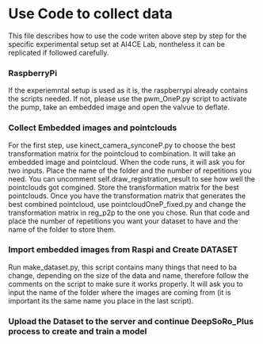 # Use Code to collect data 
This file describes how to use the code writen above step by step for the specific experimental setup set at AI4CE Lab, nontheless it can be replicated if followed carefully. 

### RaspberryPi
If the experiemntal setup is used as it is, the raspberrypi already contains the scripts needed. If not, please use the pwm_OneP.py script to activate the pump, take an embedded image and open the valvue to deflate.

### Collect Embedded images and pointclouds 
For the first step, use kinect_camera_synconeP.py to choose the best transformation matrix for the pointcloud to combination. It will take an embedded image and pointcloud. When the code runs, it will ask you for two inputs. Place the name of the folder and the number of repetitions you need. 
You can uncomment self.draw_registration_result to see how well the pointclouds got comgined. Store the transformation matrix for the best pointclouds. 
Once you have the transformation matrix that generates the best combined pointcloud, use pointcloudOneP_fixed.py and change the transformation matrix in reg_p2p to the one you chose. 
Run that code and place the number of repetitions you want your dataset to have and the name of the folder to store them. 

### Import embedded images from Raspi and Create DATASET 
Run make_dataset.py, this script contains many things that need to ba change, depending on the size of the data and name, therefore follow the comments on the script to make sure it works properly.
It will ask you to input the name of the folder where the images are coming from (it is important its the same name you place in the last script).

### Upload the Dataset to the server and continue DeepSoRo_Plus process to create and train a model 
